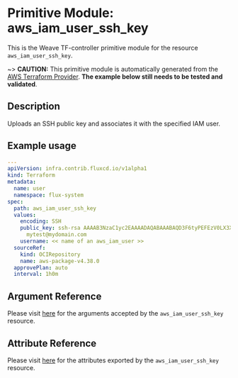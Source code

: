 
# Primitive Module: aws_iam_user_ssh_key

This is the Weave TF-controller primitive module for the resource `aws_iam_user_ssh_key`.

~> **CAUTION:** This primitive module is automatically generated from the [AWS Terraform Provider](https://registry.terraform.io/providers/hashicorp/aws/latest/docs/resources/iam_user_ssh_key). **The example below still needs to be tested and validated**.

## Description

Uploads an SSH public key and associates it with the specified IAM user.

## Example usage

```yaml
---
apiVersion: infra.contrib.fluxcd.io/v1alpha1
kind: Terraform
metadata:
  name: user
  namespace: flux-system
spec:
  path: aws_iam_user_ssh_key
  values:
    encoding: SSH
    public_key: ssh-rsa AAAAB3NzaC1yc2EAAAADAQABAAABAQD3F6tyPEFEzV0LX3X8BsXdMsQz1x2cEikKDEY0aIj41qgxMCP/iteneqXSIFZBp5vizPvaoIR3Um9xK7PGoW8giupGn+EPuxIA4cDM4vzOqOkiMPhz5XK0whEjkVzTo4+S0puvDZuwIsdiW9mxhJc7tgBNL0cYlWSYVkz4G/fslNfRPW5mYAM49f4fhtxPb5ok4Q2Lg9dPKVHO/Bgeu5woMc7RY0p1ej6D4CKFE6lymSDJpW0YHX/wqE9+cfEauh7xZcG0q9t2ta6F6fmX0agvpFyZo8aFbXeUBr7osSCJNgvavWbM/06niWrOvYX2xwWdhXmXSrbX8ZbabVohBK41
      mytest@mydomain.com
    username: << name of an aws_iam_user >>
  sourceRef:
    kind: OCIRepository
    name: aws-package-v4.38.0
  approvePlan: auto
  interval: 1h0m
```

## Argument Reference

Please visit [here](https://registry.terraform.io/providers/hashicorp/aws/latest/docs/resources/iam_user_ssh_key#argument-reference) for the arguments accepted by the `aws_iam_user_ssh_key` resource.

## Attribute Reference

Please visit [here](https://registry.terraform.io/providers/hashicorp/aws/latest/docs/resources/iam_user_ssh_key#attributes-reference) for the attributes exported by the `aws_iam_user_ssh_key` resource.
